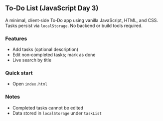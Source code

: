 ## To‑Do List (JavaScript Day 3)

A minimal, client‑side To‑Do app using vanilla JavaScript, HTML, and CSS. Tasks persist via `localStorage`. No backend or build tools required.

### Features

- Add tasks (optional description)
- Edit non‑completed tasks; mark as done
- Live search by title

### Quick start

- Open `index.html`

### Notes

- Completed tasks cannot be edited
- Data stored in `localStorage` under `taskList`
